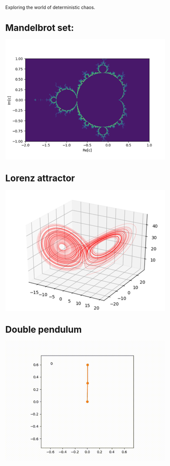 Exploring the world of deterministic chaos.

# Mandelbrot set:

![Example colored Mandlebrot](mandelbrot.png)

# Lorenz attractor

![Lorenz system](lorenz.png)

# Double pendulum

![Double pendulum](double_pendulum.gif)